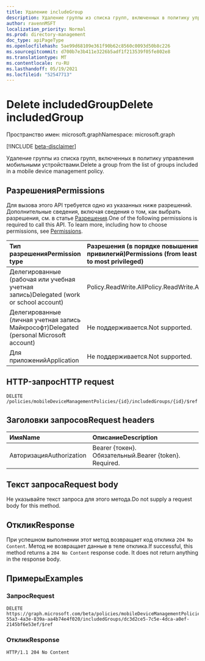 ```yaml
---
title: Удаление includeGroup
description: Удаление группы из списка групп, включенных в политику управления мобильными устройствами.
author: ravennMSFT
localization_priority: Normal
ms.prod: directory-management
doc_type: apiPageType
ms.openlocfilehash: 5ae99d68109e361f90b62c8560c0093d50b8c226
ms.sourcegitcommit: d700b7e3b411e3226b5adf1f213539f05fe802e8
ms.translationtype: MT
ms.contentlocale: ru-RU
ms.lasthandoff: 05/19/2021
ms.locfileid: "52547713"
---
```

# <a name="delete-includedgroup"></a><span data-ttu-id="a57b3-103">Delete includedGroup</span><span class="sxs-lookup"><span data-stu-id="a57b3-103">Delete includedGroup</span></span>

<span data-ttu-id="a57b3-104">Пространство имен: microsoft.graph</span><span class="sxs-lookup"><span data-stu-id="a57b3-104">Namespace: microsoft.graph</span></span>

[!INCLUDE [beta-disclaimer](../../includes/beta-disclaimer.md)]

<span data-ttu-id="a57b3-105">Удаление группы из списка групп, включенных в политику управления мобильными устройствами.</span><span class="sxs-lookup"><span data-stu-id="a57b3-105">Delete a group from the list of groups included in a mobile device management policy.</span></span>

## <a name="permissions"></a><span data-ttu-id="a57b3-106">Разрешения</span><span class="sxs-lookup"><span data-stu-id="a57b3-106">Permissions</span></span>

<span data-ttu-id="a57b3-p101">Для вызова этого API требуется одно из указанных ниже разрешений. Дополнительные сведения, включая сведения о том, как выбрать разрешения, см. в статье [Разрешения](/graph/permissions-reference).</span><span class="sxs-lookup"><span data-stu-id="a57b3-p101">One of the following permissions is required to call this API. To learn more, including how to choose permissions, see [Permissions](/graph/permissions-reference).</span></span>

|<span data-ttu-id="a57b3-109">Тип разрешения</span><span class="sxs-lookup"><span data-stu-id="a57b3-109">Permission type</span></span>|<span data-ttu-id="a57b3-110">Разрешения (в порядке повышения привилегий)</span><span class="sxs-lookup"><span data-stu-id="a57b3-110">Permissions (from least to most privileged)</span></span>|
|:---|:---|
|<span data-ttu-id="a57b3-111">Делегированные (рабочая или учебная учетная запись)</span><span class="sxs-lookup"><span data-stu-id="a57b3-111">Delegated (work or school account)</span></span>|<span data-ttu-id="a57b3-112">Policy.ReadWrite.All</span><span class="sxs-lookup"><span data-stu-id="a57b3-112">Policy.ReadWrite.All</span></span>|
|<span data-ttu-id="a57b3-113">Делегированные (личная учетная запись Майкрософт)</span><span class="sxs-lookup"><span data-stu-id="a57b3-113">Delegated (personal Microsoft account)</span></span> | <span data-ttu-id="a57b3-114">Не поддерживается.</span><span class="sxs-lookup"><span data-stu-id="a57b3-114">Not supported.</span></span>|
|<span data-ttu-id="a57b3-115">Для приложений</span><span class="sxs-lookup"><span data-stu-id="a57b3-115">Application</span></span> | <span data-ttu-id="a57b3-116">Не поддерживается.</span><span class="sxs-lookup"><span data-stu-id="a57b3-116">Not supported.</span></span>|

## <a name="http-request"></a><span data-ttu-id="a57b3-117">HTTP-запрос</span><span class="sxs-lookup"><span data-stu-id="a57b3-117">HTTP request</span></span>

<!-- {
  "blockType": "ignored"
}
-->

``` http
DELETE /policies/mobileDeviceManagementPolicies/{id}/includedGroups/{id}/$ref
```

## <a name="request-headers"></a><span data-ttu-id="a57b3-118">Заголовки запросов</span><span class="sxs-lookup"><span data-stu-id="a57b3-118">Request headers</span></span>

|<span data-ttu-id="a57b3-119">Имя</span><span class="sxs-lookup"><span data-stu-id="a57b3-119">Name</span></span>|<span data-ttu-id="a57b3-120">Описание</span><span class="sxs-lookup"><span data-stu-id="a57b3-120">Description</span></span>|
|:---|:---|
|<span data-ttu-id="a57b3-121">Авторизация</span><span class="sxs-lookup"><span data-stu-id="a57b3-121">Authorization</span></span>|<span data-ttu-id="a57b3-p102">Bearer {токен}. Обязательный.</span><span class="sxs-lookup"><span data-stu-id="a57b3-p102">Bearer {token}. Required.</span></span>|

## <a name="request-body"></a><span data-ttu-id="a57b3-124">Текст запроса</span><span class="sxs-lookup"><span data-stu-id="a57b3-124">Request body</span></span>

<span data-ttu-id="a57b3-125">Не указывайте текст запроса для этого метода.</span><span class="sxs-lookup"><span data-stu-id="a57b3-125">Do not supply a request body for this method.</span></span>

## <a name="response"></a><span data-ttu-id="a57b3-126">Отклик</span><span class="sxs-lookup"><span data-stu-id="a57b3-126">Response</span></span>

<span data-ttu-id="a57b3-p103">При успешном выполнении этот метод возвращает код отклика `204 No Content`. Метод не возвращает данные в теле отклика.</span><span class="sxs-lookup"><span data-stu-id="a57b3-p103">If successful, this method returns a `204 No Content` response code. It does not return anything in the response body.</span></span>

## <a name="examples"></a><span data-ttu-id="a57b3-129">Примеры</span><span class="sxs-lookup"><span data-stu-id="a57b3-129">Examples</span></span>

### <a name="request"></a><span data-ttu-id="a57b3-130">Запрос</span><span class="sxs-lookup"><span data-stu-id="a57b3-130">Request</span></span>

<!-- {
  "blockType": "request",
  "name": "delete_group"
}
-->

``` http
DELETE https://graph.microsoft.com/beta/policies/mobileDeviceManagementPolicies/ab90bacf-55a3-4a3e-839a-aa4b74e4f020/includedGroups/dc3d2ce5-7c5e-4dca-a0ef-2145bf6e53ef/$ref
```

### <a name="response"></a><span data-ttu-id="a57b3-131">Отклик</span><span class="sxs-lookup"><span data-stu-id="a57b3-131">Response</span></span>

<!-- {
  "blockType": "response",
  "truncated": true
}
-->

``` http
HTTP/1.1 204 No Content
```
